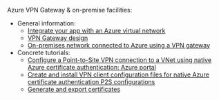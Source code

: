 Azure VPN Gateway & on-premise facilities:

* General information:
  * [Integrate your app with an Azure virtual network](https://docs.microsoft.com/en-us/azure/app-service/web-sites-integrate-with-vnet#regional-vnet-integration)
  * [VPN Gateway design](https://docs.microsoft.com/en-us/azure/vpn-gateway/design)
  * [On-premises network connected to Azure using a VPN gateway](https://docs.microsoft.com/en-us/azure/architecture/reference-architectures/hybrid-networking/vpn)
* Concrete tutorials:
  * [Configure a Point-to-Site VPN connection to a VNet using native Azure certificate authentication: Azure portal](https://docs.microsoft.com/en-us/azure/vpn-gateway/vpn-gateway-howto-point-to-site-resource-manager-portal)
  * [Create and install VPN client configuration files for native Azure certificate authentication P2S configurations](https://docs.microsoft.com/en-us/azure/vpn-gateway/point-to-site-vpn-client-configuration-azure-cert)
  * [Generate and export certificates](https://docs.microsoft.com/en-us/azure/vpn-gateway/vpn-gateway-certificates-point-to-site-linux)
